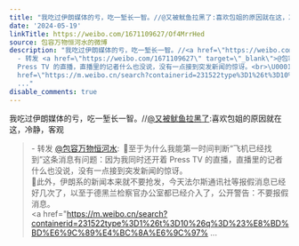 ```yaml
---
title: "我吃过伊朗媒体的亏，吃一堑长一智。//@又被鱿鱼拉黑了:喜欢包姐的原因就在这，冷静，客观 - 转发 @包容万物恒河水:&ensp;\U0001F53B至于为什么我能第一时间判断“飞机..."
date: '2024-05-19'
linkTitle: https://weibo.com/1671109627/Of4MrrHed
source: 包容万物恒河水的微博
description: "我吃过伊朗媒体的亏，吃一堑长一智。//<a href=\"https://weibo.com/n/%E5%8F%88%E8%A2%AB%E9%B1%BF%E9%B1%BC%E6%8B%89%E9%BB%91%E4%BA%86\">@又被鱿鱼拉黑了</a>:喜欢包姐的原因就在这，冷静，客观<br><blockquote>
  - 转发 <a href=\"https://weibo.com/1671109627\" target=\"_blank\">@包容万物恒河水</a>: \U0001F53B至于为什么我能第一时间判断“飞机已经找到”这条消息有问题：因为我同时还开着
  Press TV 的直播，直播里的记者什么也没说，没有一点接到突发新闻的惊讶。<br>\U0001F53B此外，伊朗系的新闻本来就不要抢发，今天法尔斯通讯社等报假消息已经好几次了，以至于德黑兰检察官办公室都已经介入了，公开警告：不要报假消息。<br><a
  href=\"https://m.weibo.cn/search?containerid=231522type%3D1%26t%3D10%26q%3D%23%E8%BD%BD%E6%9C%89%E4%BC%8A%E6%9C%97%
  ..."
disable_comments: true
---
```

我吃过伊朗媒体的亏，吃一堑长一智。//<a href="https://weibo.com/n/%E5%8F%88%E8%A2%AB%E9%B1%BF%E9%B1%BC%E6%8B%89%E9%BB%91%E4%BA%86">@又被鱿鱼拉黑了</a>:喜欢包姐的原因就在这，冷静，客观<br><blockquote> - 转发 <a href="https://weibo.com/1671109627" target="_blank">@包容万物恒河水</a>: 🔻至于为什么我能第一时间判断“飞机已经找到”这条消息有问题：因为我同时还开着 Press TV 的直播，直播里的记者什么也没说，没有一点接到突发新闻的惊讶。<br>🔻此外，伊朗系的新闻本来就不要抢发，今天法尔斯通讯社等报假消息已经好几次了，以至于德黑兰检察官办公室都已经介入了，公开警告：不要报假消息。<br><a href="https://m.weibo.cn/search?containerid=231522type%3D1%26t%3D10%26q%3D%23%E8%BD%BD%E6%9C%89%E4%BC%8A%E6%9C%97% ...